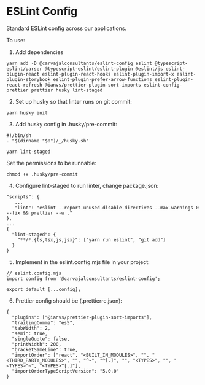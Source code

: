 # ESLint Config

Standard ESLint config across our applications.

To use:

 1. Add dependencies
```
yarn add -D @carvajalconsultants/eslint-config eslint @typescript-eslint/parser @typescript-eslint/eslint-plugin @eslint/js eslint-plugin-react eslint-plugin-react-hooks eslint-plugin-import-x eslint-plugin-storybook eslint-plugin-prefer-arrow-functions eslint-plugin-react-refresh @ianvs/prettier-plugin-sort-imports eslint-config-prettier prettier husky lint-staged
```

2. Set up husky so that linter runs on git commit:

```
yarn husky init
```

3. Add husky config in .husky/pre-commit:

```
#!/bin/sh
. "$(dirname "$0")/_/husky.sh"

yarn lint-staged
```

Set the permissions to be runnable:
```
chmod +x .husky/pre-commit
```

4. Configure lint-staged to run linter, change package.json:

```
"scripts": {
   ...
   "lint": "eslint --report-unused-disable-directives --max-warnings 0 --fix && prettier --w ."
},
...
{
  "lint-staged": {
    "**/*.{ts,tsx,js,jsx}": ["yarn run eslint", "git add"]
  }
}
```

5. Implement in the eslint.config.mjs file in your project:

```
// eslint.config.mjs
import config from '@carvajalconsultants/eslint-config';

export default [...config];
```

6. Prettier config should be (.prettierrc.json):

```
{
  "plugins": ["@ianvs/prettier-plugin-sort-imports"],
  "trailingComma": "es5",
  "tabWidth": 2,
  "semi": true,
  "singleQuote": false,
  "printWidth": 200,
  "bracketSameLine": true,
  "importOrder": ["react", "<BUILT_IN_MODULES>", "", "<THIRD_PARTY_MODULES>", "", "^~", "^[.]", "", "<TYPES>", "", "<TYPES>^~", "<TYPES>^[.]"],
  "importOrderTypeScriptVersion": "5.0.0"
}
```
